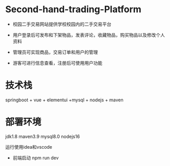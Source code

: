 # Second-hand-trading-Platform
- 校园二手交易网站提供学校校园内的二手交易平台

- 用户登录后可发布和下架物品，发表评论，收藏物品，购买物品以及修改个人资料

- 管理员可实现商品，交易订单和用户的管理

- 游客可进行信息查看，注册后可使用用户功能

# 技术栈
springboot + vue + elementui +mysql + nodejs + maven

# 部署环境
jdk1.8  maven3.9  mysql8.0  nodejs16

运行使用idea和vscode

- 前端启动 npm run dev
